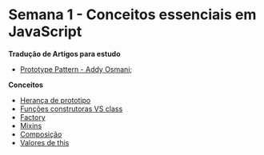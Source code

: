 # Semana 1 - Conceitos essenciais em JavaScript

**Tradução de Artigos para estudo**
- [Prototype Pattern - Addy Osmani](prototype-pattern-addy-osmani.md);

**Conceitos**

- [Herança de prototipo](heranca-prototipo.md)
- [Funções construtoras VS class](#)
- [Factory](#)
- [Mixins](#)
- [Composição](#)
- [Valores de this](#)
